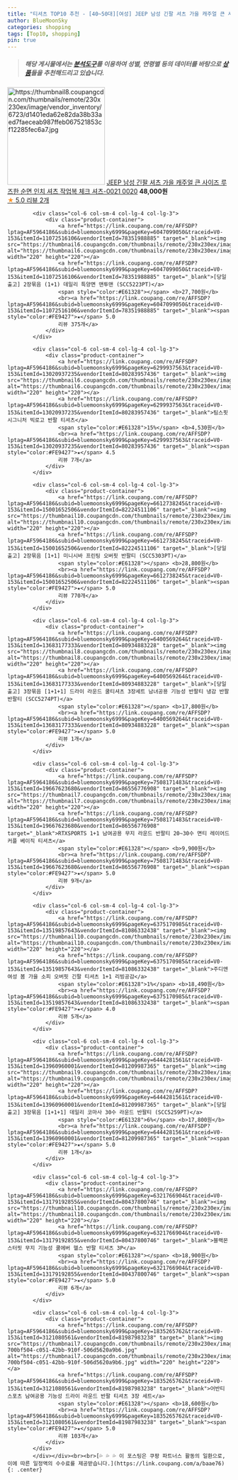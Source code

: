 ```yaml
---
title: "티셔츠 TOP10 추천 - [40~50대][여성] JEEP 남성 긴팔 셔츠 가을 캐주얼 큰 사이즈 루즈한 순면 인치 셔츠 작업복 체크 셔츠-0021 0020"
author: BlueMoonSky
categories: shopping
tags: [Top10, shopping]
pin: true
---
```


> ##### 해당 게시물에서는 [**분석도구**](https://itemscout.io/)를 이용하여 **성별**, **연령별** 등의 데이터를 바탕으로 [**상품**](https://link.coupang.com/a/baae76)들을 추천해드리고 있습니다.
<div class="container"><div class="row">
            <div class="col-6 col-sm-4 col-lg-4 col-lg-3">
                <div class="product-container">
                    <a href="https://link.coupang.com/re/AFFSDP?lptag=AF5964186&subid=bluemoonsky6999&pageKey=7571599902&traceid=V0-153&itemId=19969488750&vendorItemId=87068024701" target="_blank"><img src="https://thumbnail8.coupangcdn.com/thumbnails/remote/230x230ex/image/vendor_inventory/6723/d1401eda62e82da38b33aed7faeceab987ffeb067521853cf12285fec6a7.jpg" alt="https://thumbnail8.coupangcdn.com/thumbnails/remote/230x230ex/image/vendor_inventory/6723/d1401eda62e82da38b33aed7faeceab987ffeb067521853cf12285fec6a7.jpg" width="220" height="220"></a>
                    <a href="https://link.coupang.com/re/AFFSDP?lptag=AF5964186&subid=bluemoonsky6999&pageKey=7571599902&traceid=V0-153&itemId=19969488750&vendorItemId=87068024701" target="_blank">JEEP 남성 긴팔 셔츠 가을 캐주얼 큰 사이즈 루즈한 순면 인치 셔츠 작업복 체크 셔츠-0021 0020</a>
                    <span style="color:#E61328"></span> <b>48,000원</b>
                    <br><a href="https://link.coupang.com/re/AFFSDP?lptag=AF5964186&subid=bluemoonsky6999&pageKey=7571599902&traceid=V0-153&itemId=19969488750&vendorItemId=87068024701" target="_blank"><span style="color:#FE9427">★</span> 5.0
                    리뷰 2개</a>
                </div>
            </div>
            
            <div class="col-6 col-sm-4 col-lg-4 col-lg-3">
                <div class="product-container">
                    <a href="https://link.coupang.com/re/AFFSDP?lptag=AF5964186&subid=bluemoonsky6999&pageKey=6047099050&traceid=V0-153&itemId=11072516106&vendorItemId=78351988885" target="_blank"><img src="https://thumbnail6.coupangcdn.com/thumbnails/remote/230x230ex/image/vendor_inventory/3ee0/503d6b99235962bd26f8d6a175dd72b74ec94bcac5a51dd6e2c9c3f6473f.jpg" alt="https://thumbnail6.coupangcdn.com/thumbnails/remote/230x230ex/image/vendor_inventory/3ee0/503d6b99235962bd26f8d6a175dd72b74ec94bcac5a51dd6e2c9c3f6473f.jpg" width="220" height="220"></a>
                    <a href="https://link.coupang.com/re/AFFSDP?lptag=AF5964186&subid=bluemoonsky6999&pageKey=6047099050&traceid=V0-153&itemId=11072516106&vendorItemId=78351988885" target="_blank">[당일출고] 2장묶음 (1+1) 데일리 특양면 맨투맨 (SCC5223PT)</a>
                    <span style="color:#E61328"></span> <b>27,700원</b>
                    <br><a href="https://link.coupang.com/re/AFFSDP?lptag=AF5964186&subid=bluemoonsky6999&pageKey=6047099050&traceid=V0-153&itemId=11072516106&vendorItemId=78351988885" target="_blank"><span style="color:#FE9427">★</span> 5.0
                    리뷰 375개</a>
                </div>
            </div>
            
            <div class="col-6 col-sm-4 col-lg-4 col-lg-3">
                <div class="product-container">
                    <a href="https://link.coupang.com/re/AFFSDP?lptag=AF5964186&subid=bluemoonsky6999&pageKey=6299937563&traceid=V0-153&itemId=13020937235&vendorItemId=80283957436" target="_blank"><img src="https://thumbnail6.coupangcdn.com/thumbnails/remote/230x230ex/image/rs_quotation_api/n29ngk5t/ab020ad0dfc44929ac50cdf31a9682b2.jpg" alt="https://thumbnail6.coupangcdn.com/thumbnails/remote/230x230ex/image/rs_quotation_api/n29ngk5t/ab020ad0dfc44929ac50cdf31a9682b2.jpg" width="220" height="220"></a>
                    <a href="https://link.coupang.com/re/AFFSDP?lptag=AF5964186&subid=bluemoonsky6999&pageKey=6299937563&traceid=V0-153&itemId=13020937235&vendorItemId=80283957436" target="_blank">팀스핏 시그니처 빅로고 반팔 티셔츠</a>
                    <span style="color:#E61328">15%</span> <b>4,530원</b>
                    <br><a href="https://link.coupang.com/re/AFFSDP?lptag=AF5964186&subid=bluemoonsky6999&pageKey=6299937563&traceid=V0-153&itemId=13020937235&vendorItemId=80283957436" target="_blank"><span style="color:#FE9427">★</span> 4.5
                    리뷰 7개</a>
                </div>
            </div>
            
            <div class="col-6 col-sm-4 col-lg-4 col-lg-3">
                <div class="product-container">
                    <a href="https://link.coupang.com/re/AFFSDP?lptag=AF5964186&subid=bluemoonsky6999&pageKey=6612738245&traceid=V0-153&itemId=15001652506&vendorItemId=82224511106" target="_blank"><img src="https://thumbnail10.coupangcdn.com/thumbnails/remote/230x230ex/image/vendor_inventory/054d/ec4cad513f0d31511191654865c3fb924ff26a9f173dd53eee75f48576c0.jpg" alt="https://thumbnail10.coupangcdn.com/thumbnails/remote/230x230ex/image/vendor_inventory/054d/ec4cad513f0d31511191654865c3fb924ff26a9f173dd53eee75f48576c0.jpg" width="220" height="220"></a>
                    <a href="https://link.coupang.com/re/AFFSDP?lptag=AF5964186&subid=bluemoonsky6999&pageKey=6612738245&traceid=V0-153&itemId=15001652506&vendorItemId=82224511106" target="_blank">[당일출고] 2장묶음 [1+1] 미니시바 프린팅 오버핏 반팔티 (SCC5303PT)</a>
                    <span style="color:#E61328"></span> <b>28,800원</b>
                    <br><a href="https://link.coupang.com/re/AFFSDP?lptag=AF5964186&subid=bluemoonsky6999&pageKey=6612738245&traceid=V0-153&itemId=15001652506&vendorItemId=82224511106" target="_blank"><span style="color:#FE9427">★</span> 5.0
                    리뷰 770개</a>
                </div>
            </div>
            
            <div class="col-6 col-sm-4 col-lg-4 col-lg-3">
                <div class="product-container">
                    <a href="https://link.coupang.com/re/AFFSDP?lptag=AF5964186&subid=bluemoonsky6999&pageKey=6400569264&traceid=V0-153&itemId=13683177333&vendorItemId=80934883228" target="_blank"><img src="https://thumbnail8.coupangcdn.com/thumbnails/remote/230x230ex/image/vendor_inventory/4014/c6bd7d0f4d38700aa45f483235583a6ff4fed63887b6b6a17abb4509de07.jpg" alt="https://thumbnail8.coupangcdn.com/thumbnails/remote/230x230ex/image/vendor_inventory/4014/c6bd7d0f4d38700aa45f483235583a6ff4fed63887b6b6a17abb4509de07.jpg" width="220" height="220"></a>
                    <a href="https://link.coupang.com/re/AFFSDP?lptag=AF5964186&subid=bluemoonsky6999&pageKey=6400569264&traceid=V0-153&itemId=13683177333&vendorItemId=80934883228" target="_blank">[당일출고] 3장묶음 [1+1+1] 드라이 라운드 쿨티셔츠 3장세트 남녀공용 기능성 반팔티 냉감 반팔 반팔티 (SCC5274PT)</a>
                    <span style="color:#E61328"></span> <b>17,800원</b>
                    <br><a href="https://link.coupang.com/re/AFFSDP?lptag=AF5964186&subid=bluemoonsky6999&pageKey=6400569264&traceid=V0-153&itemId=13683177333&vendorItemId=80934883228" target="_blank"><span style="color:#FE9427">★</span> 5.0
                    리뷰 1개</a>
                </div>
            </div>
            
            <div class="col-6 col-sm-4 col-lg-4 col-lg-3">
                <div class="product-container">
                    <a href="https://link.coupang.com/re/AFFSDP?lptag=AF5964186&subid=bluemoonsky6999&pageKey=7508171483&traceid=V0-153&itemId=19667623680&vendorItemId=86556776908" target="_blank"><img src="https://thumbnail7.coupangcdn.com/thumbnails/remote/230x230ex/image/vendor_inventory/9410/959e5861aba78287e32effb78270c7f31ae1babe2dc68ecae9334e3df397.jpg" alt="https://thumbnail7.coupangcdn.com/thumbnails/remote/230x230ex/image/vendor_inventory/9410/959e5861aba78287e32effb78270c7f31ae1babe2dc68ecae9334e3df397.jpg" width="220" height="220"></a>
                    <a href="https://link.coupang.com/re/AFFSDP?lptag=AF5964186&subid=bluemoonsky6999&pageKey=7508171483&traceid=V0-153&itemId=19667623680&vendorItemId=86556776908" target="_blank">RTXSPORTS 1+1 남여공용 무지 라운드 반팔티 20~30수 면티 레이어드 커플 베이직 티셔츠</a>
                    <span style="color:#E61328"></span> <b>9,900원</b>
                    <br><a href="https://link.coupang.com/re/AFFSDP?lptag=AF5964186&subid=bluemoonsky6999&pageKey=7508171483&traceid=V0-153&itemId=19667623680&vendorItemId=86556776908" target="_blank"><span style="color:#FE9427">★</span> 5.0
                    리뷰 9개</a>
                </div>
            </div>
            
            <div class="col-6 col-sm-4 col-lg-4 col-lg-3">
                <div class="product-container">
                    <a href="https://link.coupang.com/re/AFFSDP?lptag=AF5964186&subid=bluemoonsky6999&pageKey=6375170985&traceid=V0-153&itemId=13519857643&vendorItemId=81086332438" target="_blank"><img src="https://thumbnail10.coupangcdn.com/thumbnails/remote/230x230ex/image/vendor_inventory/d338/0abd13de85e5b721f830f195e49d43df228d18a4802284ab30ad9a1758fd.jpg" alt="https://thumbnail10.coupangcdn.com/thumbnails/remote/230x230ex/image/vendor_inventory/d338/0abd13de85e5b721f830f195e49d43df228d18a4802284ab30ad9a1758fd.jpg" width="220" height="220"></a>
                    <a href="https://link.coupang.com/re/AFFSDP?lptag=AF5964186&subid=bluemoonsky6999&pageKey=6375170985&traceid=V0-153&itemId=13519857643&vendorItemId=81086332438" target="_blank">주디앤 여성 봄 가을 소피 오버핏 긴팔 티셔츠 1+1 리빙공감</a>
                    <span style="color:#E61328">1%</span> <b>18,490원</b>
                    <br><a href="https://link.coupang.com/re/AFFSDP?lptag=AF5964186&subid=bluemoonsky6999&pageKey=6375170985&traceid=V0-153&itemId=13519857643&vendorItemId=81086332438" target="_blank"><span style="color:#FE9427">★</span> 4.0
                    리뷰 5개</a>
                </div>
            </div>
            
            <div class="col-6 col-sm-4 col-lg-4 col-lg-3">
                <div class="product-container">
                    <a href="https://link.coupang.com/re/AFFSDP?lptag=AF5964186&subid=bluemoonsky6999&pageKey=6444281561&traceid=V0-153&itemId=13960960001&vendorItemId=81209987365" target="_blank"><img src="https://thumbnail9.coupangcdn.com/thumbnails/remote/230x230ex/image/vendor_inventory/4a8a/faf430e5b0c761aee613b1fab64c25c158ac6bb38406faaaffe32d5d5462.jpg" alt="https://thumbnail9.coupangcdn.com/thumbnails/remote/230x230ex/image/vendor_inventory/4a8a/faf430e5b0c761aee613b1fab64c25c158ac6bb38406faaaffe32d5d5462.jpg" width="220" height="220"></a>
                    <a href="https://link.coupang.com/re/AFFSDP?lptag=AF5964186&subid=bluemoonsky6999&pageKey=6444281561&traceid=V0-153&itemId=13960960001&vendorItemId=81209987365" target="_blank">[당일출고] 3장묶음 [1+1+1] 데일리 코마사 30수 라운드 반팔티 (SCC5259PT)</a>
                    <span style="color:#E61328">6%</span> <b>17,800원</b>
                    <br><a href="https://link.coupang.com/re/AFFSDP?lptag=AF5964186&subid=bluemoonsky6999&pageKey=6444281561&traceid=V0-153&itemId=13960960001&vendorItemId=81209987365" target="_blank"><span style="color:#FE9427">★</span> 5.0
                    리뷰 1개</a>
                </div>
            </div>
            
            <div class="col-6 col-sm-4 col-lg-4 col-lg-3">
                <div class="product-container">
                    <a href="https://link.coupang.com/re/AFFSDP?lptag=AF5964186&subid=bluemoonsky6999&pageKey=6321766904&traceid=V0-153&itemId=13179192855&vendorItemId=80437800746" target="_blank"><img src="https://thumbnail10.coupangcdn.com/thumbnails/remote/230x230ex/image/vendor_inventory/6e98/a2a006b54f595255d15b877f7ea986dec978b02e3ceb4102633eea890a92.jpg" alt="https://thumbnail10.coupangcdn.com/thumbnails/remote/230x230ex/image/vendor_inventory/6e98/a2a006b54f595255d15b877f7ea986dec978b02e3ceb4102633eea890a92.jpg" width="220" height="220"></a>
                    <a href="https://link.coupang.com/re/AFFSDP?lptag=AF5964186&subid=bluemoonsky6999&pageKey=6321766904&traceid=V0-153&itemId=13179192855&vendorItemId=80437800746" target="_blank">블랙몬스터핏 무지 기능성 쿨에버 헬스 반팔 티셔츠 3P</a>
                    <span style="color:#E61328"></span> <b>18,900원</b>
                    <br><a href="https://link.coupang.com/re/AFFSDP?lptag=AF5964186&subid=bluemoonsky6999&pageKey=6321766904&traceid=V0-153&itemId=13179192855&vendorItemId=80437800746" target="_blank"><span style="color:#FE9427">★</span> 5.0
                    리뷰 6개</a>
                </div>
            </div>
            
            <div class="col-6 col-sm-4 col-lg-4 col-lg-3">
                <div class="product-container">
                    <a href="https://link.coupang.com/re/AFFSDP?lptag=AF5964186&subid=bluemoonsky6999&pageKey=1835265762&traceid=V0-153&itemId=3121080561&vendorItemId=81987983238" target="_blank"><img src="https://thumbnail7.coupangcdn.com/thumbnails/remote/230x230ex/image/retail/images/1090926779495833-700bf504-c051-42bb-910f-506d5620a9b6.jpg" alt="https://thumbnail7.coupangcdn.com/thumbnails/remote/230x230ex/image/retail/images/1090926779495833-700bf504-c051-42bb-910f-506d5620a9b6.jpg" width="220" height="220"></a>
                    <a href="https://link.coupang.com/re/AFFSDP?lptag=AF5964186&subid=bluemoonsky6999&pageKey=1835265762&traceid=V0-153&itemId=3121080561&vendorItemId=81987983238" target="_blank">어반티 스포츠 남여공용 기능성 드라이 라운드 반팔 티셔츠 3장 세트</a>
                    <span style="color:#E61328"></span> <b>18,600원</b>
                    <br><a href="https://link.coupang.com/re/AFFSDP?lptag=AF5964186&subid=bluemoonsky6999&pageKey=1835265762&traceid=V0-153&itemId=3121080561&vendorItemId=81987983238" target="_blank"><span style="color:#FE9427">★</span> 5.0
                    리뷰 103개</a>
                </div>
            </div>
            </div></div><br><br>[💦 💦 💦 이 포스팅은 쿠팡 파트너스 활동의 일환으로, 이에 따른 일정액의 수수료를 제공받습니다.](https://link.coupang.com/a/baae76){: .center}